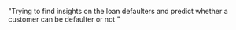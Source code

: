 "Trying to find insights on the loan defaulters and predict whether a customer can be defaulter or not " 
